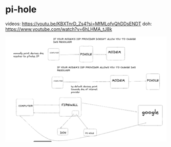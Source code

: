 # pi-hole

videos:
https://youtu.be/KBXTnrD_Zs4?si=MfMLofvQhDDsENDT
doh:
https://www.youtube.com/watch?v=6hLHMA_tJ8k

![overview](overview.png)
